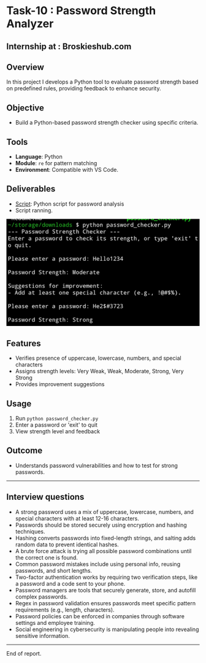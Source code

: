 # Task-10 : Password Strength Analyzer

## Internship at : Broskieshub.com

## Overview
In this project I develops a Python tool to evaluate password strength based on predefined rules, providing feedback to enhance security.

## Objective
- Build a Python-based password strength checker using specific criteria.

## Tools
- **Language**: Python
- **Module**: `re` for pattern matching
- **Environment**: Compatible with VS Code.

## Deliverables
- [Script](Evidence/password_checker.py): Python script for password analysis
- Script ranning.

![](Screenshots/00_script_run.jpg)

## Features
- Verifies presence of uppercase, lowercase, numbers, and special characters
- Assigns strength levels: Very Weak, Weak, Moderate, Strong, Very Strong
- Provides improvement suggestions

## Usage
1. Run `python password_checker.py`
2. Enter a password or 'exit' to quit
3. View strength level and feedback

## Outcome
- Understands password vulnerabilities and how to test for strong passwords.

---
## Interview questions 

- A strong password uses a mix of uppercase, lowercase, numbers, and special characters with at least 12-16 characters.
- Passwords should be stored securely using encryption and hashing techniques.
- Hashing converts passwords into fixed-length strings, and salting adds random data to prevent identical hashes.
- A brute force attack is trying all possible password combinations until the correct one is found.
- Common password mistakes include using personal info, reusing passwords, and short lengths.
- Two-factor authentication works by requiring two verification steps, like a password and a code sent to your phone.
- Password managers are tools that securely generate, store, and autofill complex passwords.
- Regex in password validation ensures passwords meet specific pattern requirements (e.g., length, characters).
- Password policies can be enforced in companies through software settings and employee training.
- Social engineering in cybersecurity is manipulating people into revealing sensitive information.

---

End of report.


